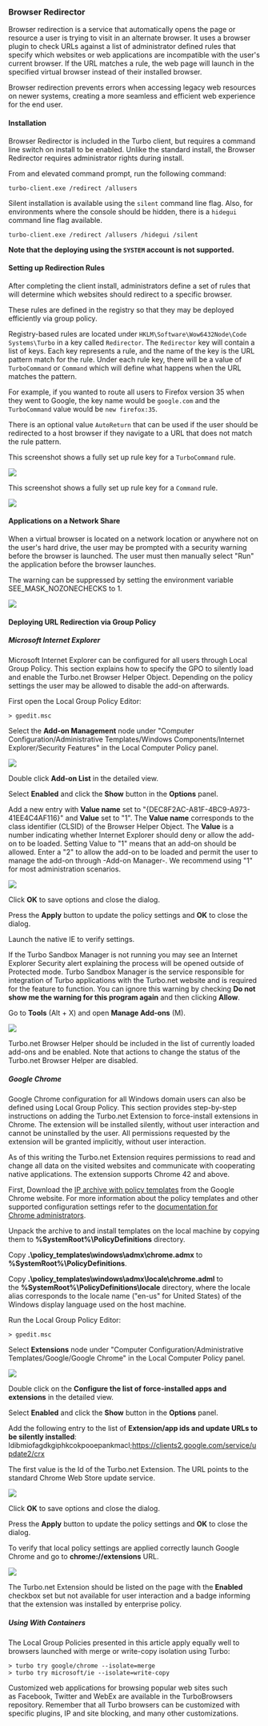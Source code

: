 ### Browser Redirector

Browser redirection is a service that automatically opens the page or resource a user is trying to visit in an alternate browser. It uses a browser plugin to check URLs against a list of administrator defined rules that specify which websites or web applications are incompatible with the user's current browser. If the URL matches a rule, the web page will launch in the specified virtual browser instead of their installed browser. 

Browser redirection prevents errors when accessing legacy web resources on newer systems, creating a more seamless and efficient web experience for the end user.

#### Installation

Browser Redirector is included in the Turbo client, but requires a command line switch on install to be enabled. Unlike the standard install, the Browser Redirector requires administrator rights during install.  

From and elevated command prompt, run the following command:

```
turbo-client.exe /redirect /allusers
```

Silent installation is available using the `silent` command line flag. Also, for environments where the console should be hidden, there is a `hidegui` command line flag available.

```
turbo-client.exe /redirect /allusers /hidegui /silent
```

**Note that the deploying using the `SYSTEM` account is not supported.**

#### Setting up Redirection Rules

After completing the client install, administrators define a set of rules that will determine which websites should redirect to a specific browser.

These rules are defined in the registry so that they may be deployed efficiently via group policy.

Registry-based rules are located under `HKLM\Software\Wow6432Node\Code Systems\Turbo` in a key called `Redirector`. The `Redirector` key will contain a list of keys. Each key represents a rule, and the name of the key is the URL pattern match for the rule. Under each rule key, there will be a value of `TurboCommand` or `Command` which will define what happens when the URL matches the pattern.  

For example, if you wanted to route all users to Firefox version 35 when they went to Google, the key name would be `google.com` and the `TurboCommand` value would be `new firefox:35`.

There is an optional value `AutoReturn` that can be used if the user should be redirected to a host browser if they navigate to a URL that does not match the rule pattern.

This screenshot shows a fully set up rule key for a `TurboCommand` rule.

![](/docs/deploying/integration_tools/redirect-turbo-cmd.png)

This screenshot shows a fully set up rule key for a `Command` rule.

![](/docs/deploying/integration_tools/redirect-cmd.png)

#### Applications on a Network Share

When a virtual browser is located on a network location or anywhere not on the user's hard drive, the user may be prompted with a security warning before the browser is launched. The user must then manually select "Run" the application before the browser launches.

The warning can be suppressed by setting the environment variable SEE\_MASK\_NOZONECHECKS to 1.

![](/docs/deploying/integration_tools/nozonechecks.png)

#### Deploying URL Redirection via Group Policy

##### Microsoft Internet Explorer

Microsoft Internet Explorer can be configured for all users through Local Group Policy. This section explains how to specify the GPO to silently load and enable the Turbo.net Browser Helper Object. Depending on the policy settings the user may be allowed to disable the add-on afterwards.

First open the Local Group Policy Editor:
```
> gpedit.msc
```

Select the **Add-on Management** node under "Computer Configuration/Administrative Templates/Windows Components/Internet Explorer/Security Features" in the Local Computer Policy panel.

![](/docs/deploying/integration_tools/redirector1.png)

Double click **Add-on List** in the detailed view.

Select **Enabled** and click the **Show** button in the **Options** panel.

Add a new entry with **Value name** set to "{DEC8F2AC-A81F-4BC9-A973-41EE4C4AF116}" and **Value** set to "1". The **Value name** corresponds to the class identifier (CLSID) of the Browser Helper Object. The **Value** is a number indicating whether Internet Explorer should deny or allow the add-on to be loaded. Setting Value to "1" means that an add-on should be allowed. Enter a "2" to allow the add-on to be loaded and permit the user to manage the add-on through -Add-on Manager-. We recommend using "1" for most administration scenarios.

![](/docs/deploying/integration_tools/redirector2.png)

Click **OK** to save options and close the dialog.

Press the **Apply** button to update the policy settings and **OK** to close the dialog.

Launch the native IE to verify settings.

If the Turbo Sandbox Manager is not running you may see an Internet Explorer Security alert explaining the process will be opened outside of Protected mode. Turbo Sandbox Manager is the service responsible for integration of Turbo applications with the Turbo.net website and is required for the feature to function. You can ignore this warning by checking **Do not show me the warning for this program again** and then clicking **Allow**.

Go to **Tools** (Alt + X) and open **Manage Add-ons** (M).

![](/docs/deploying/integration_tools/redirector3.png)

Turbo.net Browser Helper should be included in the list of currently loaded add-ons and be enabled. Note that actions to change the status of the Turbo.net Browser Helper are disabled.

##### Google Chrome

Google Chrome configuration for all Windows domain users can also be defined using Local Group Policy. This section provides step-by-step instructions on adding the Turbo.net Extension to force-install extensions in Chrome. The extension will be installed silently, without user interaction and cannot be uninstalled by the user. All permissions requested by the extension will be granted implicitly, without user interaction.

As of this writing the Turbo.net Extension requires permissions to read and change all data on the visited websites and communicate with cooperating native applications. The extension supports Chrome 42 and above.

First, Download the [IP archive with policy templates](https://dl.google.com/dl/edgedl/chrome/policy/policy_templates.zip) from the Google Chrome website.
For more information about the policy templates and other supported configuration settings refer to the [documentation for Chrome administrators](http://dev.chromium.org/administrators/policy-templates).

Unpack the archive to and install templates on the local machine by copying them to **%SystemRoot%\PolicyDefinitions** directory.

Copy **.\policy_templates\windows\admx\chrome.admx** to **%SystemRoot%\PolicyDefinitions**.

Copy **.\policy_templates\windows\admx\locale\chrome.adml** to the **%SystemRoot%\PolicyDefinitions\locale** directory, where the locale alias corresponds to the locale name ("en-us" for United States) of the Windows display language used on the host machine.

Run the Local Group Policy Editor:
```
> gpedit.msc
```

Select **Extensions** node under "Computer Configuration/Administrative Templates/Google/Google Chrome" in the Local Computer Policy panel.

![](/docs/deploying/integration_tools/redirector4.png)

Double click on the **Configure the list of force-installed apps and extensions** in the detailed view.

Select **Enabled** and click the **Show** button in the **Options** panel.

Add the following entry to the list of **Extension/app ids and update URLs to be silently installed**: ldibmiofagdkgiphkcokpooepankmacl;https://clients2.google.com/service/update2/crx

The first value is the Id of the Turbo.net Extension. The URL points to the standard Chrome Web Store update service.

![](/docs/deploying/integration_tools/redirector5.png)

Click **OK** to save options and close the dialog.

Press the **Apply** button to update the policy settings and **OK** to close the dialog.

To verify that local policy settings are applied correctly launch Google Chrome and go to **chrome://extensions** URL.

![](/docs/deploying/integration_tools/redirector6.png)

The Turbo.net Extension should be listed on the page with the **Enabled** checkbox set but not available for user interaction and a badge informing that the extension was installed by enterprise policy.

##### Using With Containers

The Local Group Policies presented in this article apply equally well to browsers launched with merge or write-copy isolation using Turbo:

```
> turbo try google/chrome --isolate=merge
> turbo try microsoft/ie --isolate=write-copy
```

Customized web applications for browsing popular web sites such as Facebook, Twitter and WebEx are available in the TurboBrowsers repository. Remember that all Turbo browsers can be customized with specific plugins, IP and site blocking, and many other customizations.

